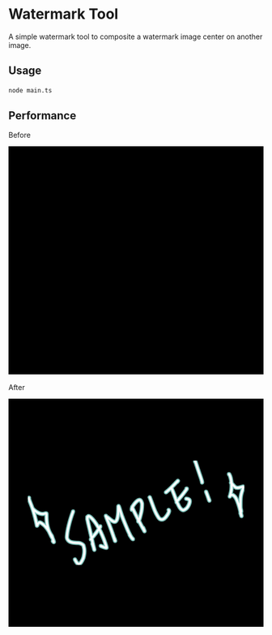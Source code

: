 # Watermark Tool

A simple watermark tool to composite a watermark image center on another image.

## Usage

```bash
node main.ts
```

## Performance

Before

![before](src/test.png)

After

![after](dst/test.png)
